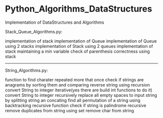 # Python_Algorithms_DataStructures
Implementation of DataStructures  and Algorithms   

Stack_Queue_Algorithms.py:

implementation of stack
implementation of Queue
implementation of Queue using 2 stacks
implementation of Stack using 2 queues
implementation of stack maintaining a min variable
check of parenthesis correctness using stack

_________________________________________

String_Algorithms.py:

function to find charater repeated more that once
check if strings are anagrams by sorting them and comparing
reverse string  using recursion
convert String to integer iterative(yes there are build int functions to do it)
convert String to integer recursively
replace all empty spaces to input string by splitting string an concating
find all permutation of a string using backtracking recursive function
check if string is palindrome recursive
remove duplicates from string using set
remove char from string
